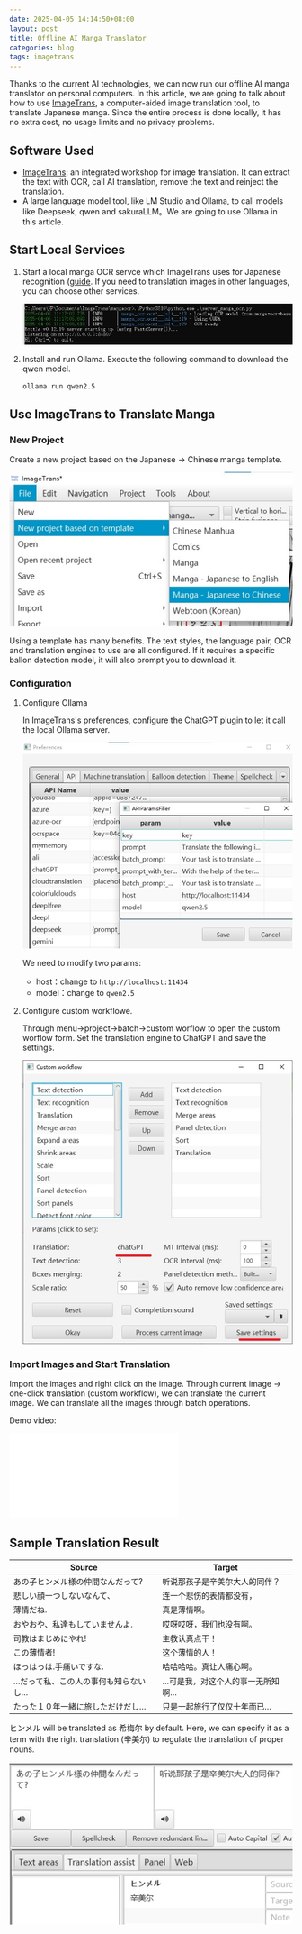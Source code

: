 ```yaml
---
date: 2025-04-05 14:14:50+08:00
layout: post
title: Offline AI Manga Translator
categories: blog
tags: imagetrans
---
```


Thanks to the current AI technologies, we can now run our offline AI manga translator on personal computers. In this article, we are going to talk about how to use [ImageTrans](/imagetrans/), a computer-aided image translation tool, to translate Japanese manga. Since the entire process is done locally, it has no extra cost, no usage limits and no privacy problems.

## Software Used

* [ImageTrans](/imagetrans/): an integrated workshop for image translation. It can extract the text with OCR, call AI translation, remove the text and reinject the translation.
* A large language model tool, like LM Studio and Ollama, to call models like Deepseek, qwen and sakuraLLM。We are going to use Ollama in this article.

## Start Local Services

1. Start a local manga OCR servce which ImageTrans uses for Japanese recognition ([guide](https://github.com/xulihang/ImageTrans_plugins/tree/master/mangaOCR). If you need to translation images in other languages, you can choose other services.

   ![mangaocr](/album/local-manga-translator/manga-ocr.jpg)
   
2. Install and run Ollama. Execute the following command to download the qwen model.

   ```
   ollama run qwen2.5
   ```
   
## Use ImageTrans to Translate Manga

### New Project

Create a new project based on the Japanese -> Chinese manga template.

![new project](/album/local-manga-translator/new-project.jpg)

Using a template has many benefits. The text styles, the language pair, OCR and translation engines to use are all configured. If it requires a specific ballon detection model, it will also prompt you to download it.

### Configuration

1. Configure Ollama

   In ImageTrans's preferences, configure the ChatGPT plugin to let it call the local Ollama server.

   ![api settings](/album/local-manga-translator/api-settings.jpg)

   We need to modify two params:

   * host：change to `http://localhost:11434`
   * model：change to `qwen2.5`
   
2. Configure custom workflowe.

   Through menu->project->batch->custom worflow to open the custom worflow form. Set the translation engine to ChatGPT and save the settings.

   ![custom workflow](/album/local-manga-translator/custom-workflow.jpg)


### Import Images and Start Translation

Import the images and right click on the image. Through current image -> one-click translation (custom workflow), we can translate the current image. We can translate all the images through batch operations.

Demo video:

<iframe src="//player.bilibili.com/player.html?isOutside=true&aid=114284013095465&bvid=BV1kqRRYBE89&cid=29245309296&p=1" scrolling="no" border="0" frameborder="no" framespacing="0" allowfullscreen="true"></iframe>

## Sample Translation Result

| Source                  | Target                 |
|---------------------|--------------------|
| あの子ヒンメル様の仲間なんだって?   | 听说那孩子是辛美尔大人的同伴？    |
| 悲しい顔一つしないなんて、       | 连一个悲伤的表情都没有，       |
| 薄情だね.               | 真是薄情啊。             |
| おやおや、私達もしていませんよ.    | 哎呀哎呀，我们也没有啊。       |
| 司教はまじめにやれ!          | 主教认真点干！            |
| この薄情者!              | 这个薄情的人！            |
| ほっはっは.手痛いですな.       | 哈哈哈哈。真让人痛心啊。       |
| …だって私、この人の事何も知らないし… | …可是我，对这个人的事一无所知啊…  |
| たった１０年一緒に旅しただけだし…   | 只是一起旅行了仅仅十年而已…     |



ヒンメル will be translated as 希梅尔 by default. Here, we can specify it as a term with the right translation (辛美尔) to regulate the translation of proper nouns.

![terms](/album/local-manga-translator/terms.jpg)